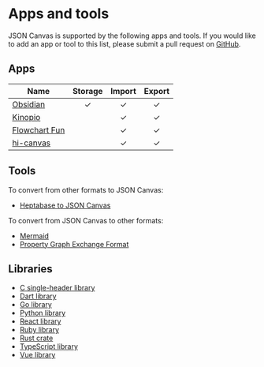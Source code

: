 # Apps and tools

JSON Canvas is supported by the following apps and tools. If you would like to add an app or tool to this list, please submit a pull request on [GitHub](https://github.com/obsidianmd/jsoncanvas).

## Apps

| Name                                            | Storage | Import | Export |
| ----------------------------------------------- | :-----: | :----: | :----: |
| [Obsidian](https://obsidian.md/)                |    ✓    |   ✓    |   ✓    |
| [Kinopio](https://kinopio.club/)                |         |   ✓    |   ✓    |
| [Flowchart Fun](https://flowchart.fun/)         |         |   ✓    |   ✓    |
| [hi-canvas](https://hi-canvas.marknoteapp.com/) |         |   ✓    |   ✓    |

## Tools

To convert from other formats to JSON Canvas:

- [Heptabase to JSON Canvas](https://github.com/link-ding/Heptabase-Export)

To convert from JSON Canvas to other formats:

- [Mermaid](https://alexwiench.github.io/json-canvas-to-mermaid-demo/)
- [Property Graph Exchange Format](https://www.npmjs.org/package/pgraphs)

## Libraries

- [C single-header library](https://github.com/ossldossl/jsonCanvas)
- [Dart library](https://pub.dev/packages/json_canvas/)
- [Go library](https://github.com/supersonicpineapple/go-jsoncanvas)
- [Python library](https://pypi.org/project/PyJSONCanvas/)
- [React library](https://github.com/Digital-Tvilling/react-jsoncanvas)
- [Ruby library](https://github.com/ongaeshi/json_canvas)
- [Rust crate](https://crates.io/crates/jsoncanvas)
- [TypeScript library](https://npmjs.com/package/@trbn/jsoncanvas)
- [Vue library](https://github.com/wujieli0207/vue-json-canvas)
